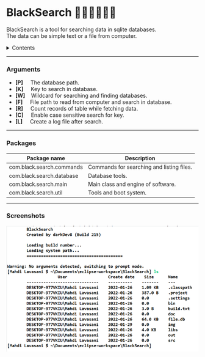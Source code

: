 # BlackSearch 👨🏽‍🎓👱🏾‍♀️
BlackSearch is a tool for searching data in sqlite databases. </br>
The data can be simple text or a file from computer.

<details>
  <summary>Contents</summary>
  <ul>
    <li><a href="#BlackSearch">BlackSearch</a></li>
    <li><a href="#Arguments">Arguments</a></li>
    <li><a href="#Packages">Packages</a></li>
    <li><a href="#Screenshots">Screenshots</a></li>
  </ul>
</details>

-----------

### Arguments

- **[P]**  &nbsp;&nbsp;&nbsp; The database path.  </br>
- **[K]**  &nbsp;&nbsp;&nbsp; Key to search in database.  </br>
- **[W]**  &nbsp;&nbsp; Wildcard for searching and finding databases. </br>
- **[F]**  &nbsp;&nbsp;&nbsp; File path to read from computer and search in database. </br>
- **[R]**  &nbsp;&nbsp;&nbsp; Count records of table while fetching data. </br>
- **[C]**  &nbsp;&nbsp;&nbsp; Enable case sensitive search for key. </br>
- **[L]**  &nbsp;&nbsp;&nbsp; Create a log file after search. </br>

-----------

### Packages

Package name | Description
------------ | ------------
com.black.search.commands | Commands for searching and listing files.
com.black.search.database | Database tools.
com.black.search.main | Main class and engine of software.
com.black.search.util | Tools and boot system.

-----------

### Screenshots

![ERROR: RUN](/img/run.png)
